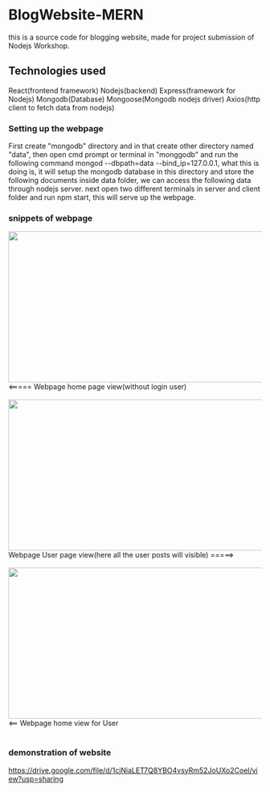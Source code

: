 # BlogWebsite-MERN
this is a source code for blogging website, made for project submission of Nodejs Workshop.  

## Technologies used
React(frontend framework)
Nodejs(backend)
Express(framework for Nodejs)
Mongodb(Database)
Mongoose(Mongodb nodejs driver)
Axios(http client to fetch data from nodejs)

### Setting up the webpage
First create "mongodb" directory and in that create other directory named "data", then open cmd prompt or terminal in "monggodb" and run the following command mongod --dbpath=data --bind_ip=127.0.0.1, what this is doing is, it will setup the mongodb database in this directory and store the following documents inside data folder, we can access the following data through nodejs server.
next open two different terminals in server and client folder and run npm start, this will serve up the webpage.

### snippets of webpage
<img align="left" width="600" height="300" src="https://user-images.githubusercontent.com/76170871/180851075-cb033d6d-9cbd-4d44-b95e-6ac73161bdf3.png">
<br />
<br />
<br />
<br />
<br />
<===== Webpage home page view(without login user)
<br clear="left"/>  
<br />
<img align="right" width="600" height="300" src="https://user-images.githubusercontent.com/76170871/180851228-2a031e64-fbb4-4c40-ade0-c747ee5fae28.png">
<br />
<br />
<br />
<br />
<br />
Webpage User page view(here all the user posts will visible) =====>
<br clear="right"/>  
<br />
<img align="left" width="600" height="300" src="https://user-images.githubusercontent.com/76170871/180851291-8984a266-5f0a-4274-82f2-9f44521e5601.png">
<br />
<br />
<br />
<br />
<br />
<== Webpage home view for User
<br clear="left"/>  
<br />

### demonstration of website
https://drive.google.com/file/d/1cjNiaLET7Q8YBO4vsyRm52JoUXo2Coel/view?usp=sharing 
